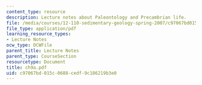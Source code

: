 ```yaml
---
content_type: resource
description: Lecture notes about Paleontology and Precambrian life.
file: /media/courses/12-110-sedimentary-geology-spring-2007/c97067bd015c0688cedf9c186219b3e0_ch9a.pdf
file_type: application/pdf
learning_resource_types:
- Lecture Notes
ocw_type: OCWFile
parent_title: Lecture Notes
parent_type: CourseSection
resourcetype: Document
title: ch9a.pdf
uid: c97067bd-015c-0688-cedf-9c186219b3e0
---
```


